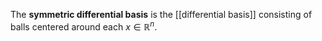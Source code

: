 The **symmetric differential basis** is the [[differential basis]] consisting of balls centered around each $x \in \mathbb R^n$. 

